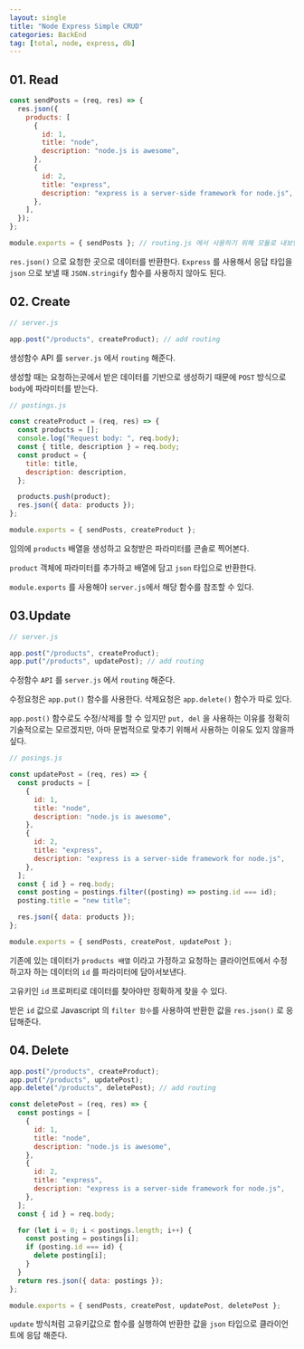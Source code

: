 ```yaml
---
layout: single
title: "Node Express Simple CRUD"
categories: BackEnd
tag: [total, node, express, db]
---
```


## 01. Read

```jsx
const sendPosts = (req, res) => {
  res.json({
    products: [
      {
        id: 1,
        title: "node",
        description: "node.js is awesome",
      },
      {
        id: 2,
        title: "express",
        description: "express is a server-side framework for node.js",
      },
    ],
  });
};

module.exports = { sendPosts }; // routing.js 에서 사용하기 위해 모듈로 내보낸다.
```

`res.json()` 으로 요청한 곳으로 데이터를 반환한다. `Express` 를 사용해서 응답 타입을 `json` 으로 보낼 때 `JSON.stringify` 함수를 사용하지 않아도 된다.

## 02. Create

```jsx
// server.js

app.post("/products", createProduct); // add routing
```

생성함수 API 를 `server.js` 에서 `routing` 해준다.

생성할 때는 요청하는곳에서 받은 데이터를 기반으로 생성하기 때문에 `POST` 방식으로 `body`에 파라미터를 받는다.

```jsx
// postings.js

const createProduct = (req, res) => {
  const products = [];
  console.log("Request body: ", req.body);
  const { title, description } = req.body;
  const product = {
    title: title,
    description: description,
  };

  products.push(product);
  res.json({ data: products });
};

module.exports = { sendPosts, createProduct };
```

임의에 `products` 배열을 생성하고 요청받은 파라미터를 콘솔로 찍어본다.

`product` 객체에 파라미터를 추가하고 배열에 담고 `json` 타입으로 반환한다.

`module.exports` 를 사용해야 `server.js`에서 해당 함수를 참조할 수 있다.

## 03.Update

```jsx
// server.js

app.post("/products", createProduct);
app.put("/products", updatePost); // add routing
```

수정함수 `API` 를 `server.js` 에서 `routing` 해준다.

수정요청은 `app.put()` 함수를 사용한다. 삭제요청은 `app.delete()` 함수가 따로 있다.

`app.post()` 함수로도 수정/삭제를 할 수 있지만 `put, del` 을 사용하는 이유를 정확히 기술적으로는 모르겠지만, 아마 문법적으로 맞추기 위해서 사용하는 이유도 있지 않을까 싶다.

```jsx
// posings.js

const updatePost = (req, res) => {
  const products = [
    {
      id: 1,
      title: "node",
      description: "node.js is awesome",
    },
    {
      id: 2,
      title: "express",
      description: "express is a server-side framework for node.js",
    },
  ];
  const { id } = req.body;
  const posting = postings.filter((posting) => posting.id === id);
  posting.title = "new title";

  res.json({ data: products });
};

module.exports = { sendPosts, createPost, updatePost };
```

기존에 있는 데이터가 `products 배열` 이라고 가정하고 요청하는 클라이언트에서 수정하고자 하는 데이터의 `id` 를 파라미터에 담아서보낸다.

고유키인 `id` 프로퍼티로 데이터를 찾아야만 정확하게 찾을 수 있다.

받은 `id` 값으로 Javascript 의 `filter 함수`를 사용하여 반환한 값을 `res.json()` 로 응답해준다.

## 04. Delete

```jsx
app.post("/products", createProduct);
app.put("/products", updatePost);
app.delete("/products", deletePost); // add routing
```

```jsx
const deletePost = (req, res) => {
  const postings = [
    {
      id: 1,
      title: "node",
      description: "node.js is awesome",
    },
    {
      id: 2,
      title: "express",
      description: "express is a server-side framework for node.js",
    },
  ];
  const { id } = req.body;

  for (let i = 0; i < postings.length; i++) {
    const posting = postings[i];
    if (posting.id === id) {
      delete posting[i];
    }
  }
  return res.json({ data: postings });
};

module.exports = { sendPosts, createPost, updatePost, deletePost };
```

`update` 방식처럼 고유키값으로 함수를 실행하여 반환한 값을 `json` 타입으로 클라이언트에 응답 해준다.
